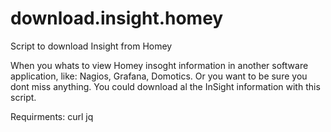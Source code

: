 # download.insight.homey
Script to download Insight from Homey

When you whats to view Homey insoght information in another software application, like: Nagios, Grafana, Domotics. Or you want to be sure you dont miss anything. You could download al the InSight information with this script.

Requirments:
curl
jq

